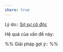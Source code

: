 ```yaml
---
share: true
---
```

Lý do:: [Sợ sự cô độc](../N%E1%BB%97i%20s%E1%BB%A3/X%C3%A3%20h%E1%BB%99i/S%E1%BB%A3%20s%E1%BB%B1%20c%C3%B4%20%C4%91%E1%BB%99c.md)

Hệ quả của vấn đề này:


%%
Giải pháp gợi ý:: 
%%


